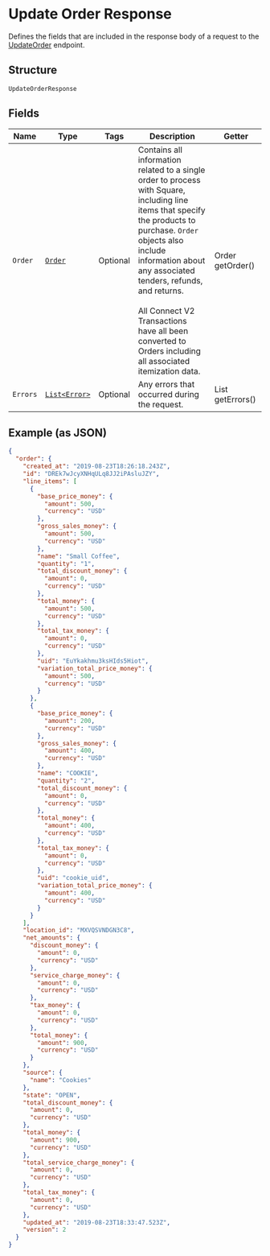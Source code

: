 
# Update Order Response

Defines the fields that are included in the response body of
a request to the [UpdateOrder](../../doc/api/orders.md#update-order) endpoint.

## Structure

`UpdateOrderResponse`

## Fields

| Name | Type | Tags | Description | Getter |
|  --- | --- | --- | --- | --- |
| `Order` | [`Order`](../../doc/models/order.md) | Optional | Contains all information related to a single order to process with Square,<br>including line items that specify the products to purchase. `Order` objects also<br>include information about any associated tenders, refunds, and returns.<br><br>All Connect V2 Transactions have all been converted to Orders including all associated<br>itemization data. | Order getOrder() |
| `Errors` | [`List<Error>`](../../doc/models/error.md) | Optional | Any errors that occurred during the request. | List<Error> getErrors() |

## Example (as JSON)

```json
{
  "order": {
    "created_at": "2019-08-23T18:26:18.243Z",
    "id": "DREk7wJcyXNHqULq8JJ2iPAsluJZY",
    "line_items": [
      {
        "base_price_money": {
          "amount": 500,
          "currency": "USD"
        },
        "gross_sales_money": {
          "amount": 500,
          "currency": "USD"
        },
        "name": "Small Coffee",
        "quantity": "1",
        "total_discount_money": {
          "amount": 0,
          "currency": "USD"
        },
        "total_money": {
          "amount": 500,
          "currency": "USD"
        },
        "total_tax_money": {
          "amount": 0,
          "currency": "USD"
        },
        "uid": "EuYkakhmu3ksHIds5Hiot",
        "variation_total_price_money": {
          "amount": 500,
          "currency": "USD"
        }
      },
      {
        "base_price_money": {
          "amount": 200,
          "currency": "USD"
        },
        "gross_sales_money": {
          "amount": 400,
          "currency": "USD"
        },
        "name": "COOKIE",
        "quantity": "2",
        "total_discount_money": {
          "amount": 0,
          "currency": "USD"
        },
        "total_money": {
          "amount": 400,
          "currency": "USD"
        },
        "total_tax_money": {
          "amount": 0,
          "currency": "USD"
        },
        "uid": "cookie_uid",
        "variation_total_price_money": {
          "amount": 400,
          "currency": "USD"
        }
      }
    ],
    "location_id": "MXVQSVNDGN3C8",
    "net_amounts": {
      "discount_money": {
        "amount": 0,
        "currency": "USD"
      },
      "service_charge_money": {
        "amount": 0,
        "currency": "USD"
      },
      "tax_money": {
        "amount": 0,
        "currency": "USD"
      },
      "total_money": {
        "amount": 900,
        "currency": "USD"
      }
    },
    "source": {
      "name": "Cookies"
    },
    "state": "OPEN",
    "total_discount_money": {
      "amount": 0,
      "currency": "USD"
    },
    "total_money": {
      "amount": 900,
      "currency": "USD"
    },
    "total_service_charge_money": {
      "amount": 0,
      "currency": "USD"
    },
    "total_tax_money": {
      "amount": 0,
      "currency": "USD"
    },
    "updated_at": "2019-08-23T18:33:47.523Z",
    "version": 2
  }
}
```

